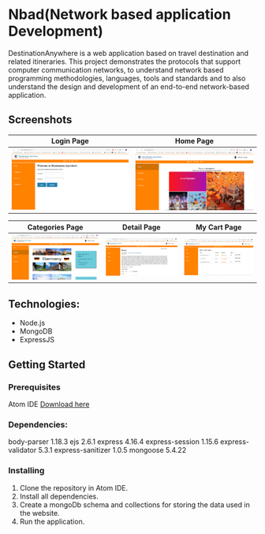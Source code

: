 # Nbad(Network based application Development)

DestinationAnywhere is a web application based on travel destination and related itineraries. This project demonstrates the protocols that support computer communication networks, to understand network based programming methodologies, languages, tools and standards and to also  understand the design and development of an end-to-end network-based application.

## Screenshots

Login Page             |Home Page             |
:-------------------------:|:-------------------------:
![](Screenshots/capture5.png)  |  ![](Screenshots/capture2.png)

Categories Page           | Detail Page             | My Cart Page
:-------------------------:|:-------------------------:|:-------------------------:
![](Screenshots/capture3.png)  | ![](Screenshots/capture4.png) | ![](Screenshots/capture1.png)

## **Technologies:**
* Node.js
* MongoDB
* ExpressJS
## Getting Started

### Prerequisites
Atom IDE [Download here](https://atom.io/)

### Dependencies:
body-parser 1.18.3
ejs 2.6.1
express 4.16.4
express-session 1.15.6
express-validator 5.3.1
express-sanitizer 1.0.5
mongoose 5.4.22

### Installing
1. Clone the repository in Atom IDE.
2. Install all dependencies.
3. Create a mongoDb schema and collections for storing the data used in the website.
4. Run the application.
